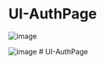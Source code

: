 # UI-AuthPage

![image](https://user-images.githubusercontent.com/60779362/183050771-77a99393-bb89-43e1-bb4d-6c0c634bcb98.png)


![image](https://user-images.githubusercontent.com/60779362/183050945-5b46d453-e5da-4abc-bb06-32fd9185986f.png)
#   U I - A u t h P a g e  
 